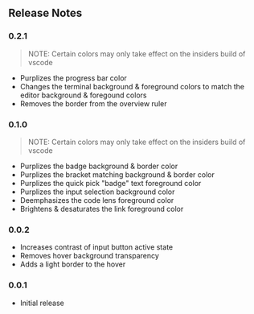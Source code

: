 ## Release Notes

### 0.2.1
> NOTE: Certain colors may only take effect on the insiders build of vscode
- Purplizes the progress bar color
- Changes the terminal background & foreground colors to match the editor background & foregound colors
- Removes the border from the overview ruler

### 0.1.0
> NOTE: Certain colors may only take effect on the insiders build of vscode
- Purplizes the badge background & border color
- Purplizes the bracket matching background & border color
- Purplizes the quick pick "badge" text foreground color
- Purplizes the input selection background color
- Deemphasizes the code lens foreground color
- Brightens & desaturates the link foreground color

### 0.0.2
- Increases contrast of input button active state
- Removes hover background transparency
- Adds a light border to the hover

### 0.0.1
- Initial release